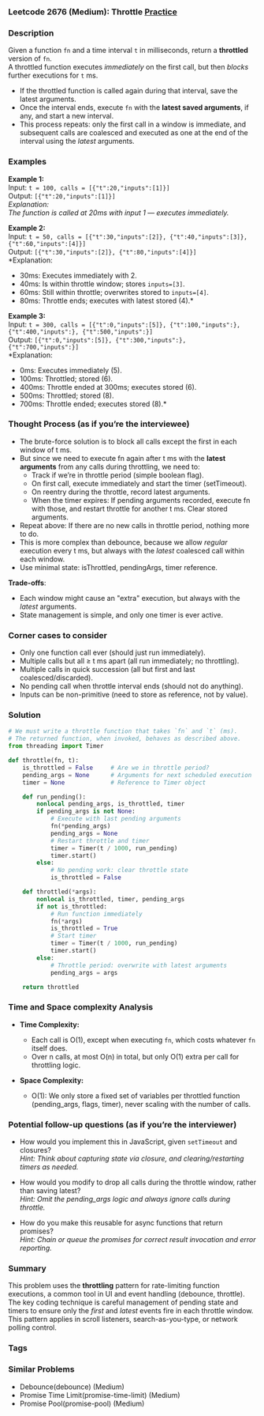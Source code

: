 ### Leetcode 2676 (Medium): Throttle [Practice](https://leetcode.com/problems/throttle)

### Description  
Given a function `fn` and a time interval `t` in milliseconds, return a **throttled** version of `fn`.  
A throttled function executes *immediately* on the first call, but then *blocks* further executions for `t` ms.  
- If the throttled function is called again during that interval, save the latest arguments.  
- Once the interval ends, execute `fn` with the **latest saved arguments**, if any, and start a new interval.  
- This process repeats: only the first call in a window is immediate, and subsequent calls are coalesced and executed as one at the end of the interval using the *latest* arguments.

### Examples  

**Example 1:**  
Input: `t = 100, calls = [{"t":20,"inputs":[1]}]`  
Output: `[{"t":20,"inputs":[1]}]`  
*Explanation:  
The function is called at 20ms with input 1 — executes immediately.*

**Example 2:**  
Input: `t = 50, calls = [{"t":30,"inputs":[2]}, {"t":40,"inputs":[3]}, {"t":60,"inputs":[4]}]`  
Output: `[{"t":30,"inputs":[2]}, {"t":80,"inputs":[4]}]`  
*Explanation:  
- 30ms: Executes immediately with 2.  
- 40ms: Is within throttle window; stores `inputs=[3]`.  
- 60ms: Still within throttle; overwrites stored to `inputs=[4]`.  
- 80ms: Throttle ends; executes with latest stored (4).*

**Example 3:**  
Input: `t = 300, calls = [{"t":0,"inputs":[5]}, {"t":100,"inputs":}, {"t":400,"inputs":}, {"t":500,"inputs":}]`  
Output: `[{"t":0,"inputs":[5]}, {"t":300,"inputs":}, {"t":700,"inputs":}]`  
*Explanation:  
- 0ms: Executes immediately (5).  
- 100ms: Throttled; stored (6).  
- 400ms: Throttle ended at 300ms; executes stored (6).  
- 500ms: Throttled; stored (8).  
- 700ms: Throttle ended; executes stored (8).*

### Thought Process (as if you’re the interviewee)  
- The brute-force solution is to block all calls except the first in each window of t ms.  
- But since we need to execute fn again after t ms with the **latest arguments** from any calls during throttling, we need to:
  - Track if we’re in throttle period (simple boolean flag).
  - On first call, execute immediately and start the timer (setTimeout).
  - On reentry during the throttle, record latest arguments.
  - When the timer expires: If pending arguments recorded, execute fn with those, and restart throttle for another t ms. Clear stored arguments.
- Repeat above: If there are no new calls in throttle period, nothing more to do.
- This is more complex than debounce, because we allow *regular* execution every t ms, but always with the *latest* coalesced call within each window.
- Use minimal state: isThrottled, pendingArgs, timer reference.

**Trade-offs**:
- Each window might cause an "extra" execution, but always with the *latest* arguments.
- State management is simple, and only one timer is ever active.

### Corner cases to consider  
- Only one function call ever (should just run immediately).
- Multiple calls but all ≥ t ms apart (all run immediately; no throttling).
- Multiple calls in quick succession (all but first and last coalesced/discarded).
- No pending call when throttle interval ends (should not do anything).
- Inputs can be non-primitive (need to store as reference, not by value).

### Solution

```python
# We must write a throttle function that takes `fn` and `t` (ms).
# The returned function, when invoked, behaves as described above.
from threading import Timer

def throttle(fn, t):
    is_throttled = False     # Are we in throttle period?
    pending_args = None      # Arguments for next scheduled execution
    timer = None             # Reference to Timer object

    def run_pending():
        nonlocal pending_args, is_throttled, timer
        if pending_args is not None:
            # Execute with last pending arguments
            fn(*pending_args)
            pending_args = None
            # Restart throttle and timer
            timer = Timer(t / 1000, run_pending)
            timer.start()
        else:
            # No pending work: clear throttle state
            is_throttled = False

    def throttled(*args):
        nonlocal is_throttled, timer, pending_args
        if not is_throttled:
            # Run function immediately
            fn(*args)
            is_throttled = True
            # Start timer
            timer = Timer(t / 1000, run_pending)
            timer.start()
        else:
            # Throttle period: overwrite with latest arguments
            pending_args = args

    return throttled
```

### Time and Space complexity Analysis  

- **Time Complexity:**  
  - Each call is O(1), except when executing `fn`, which costs whatever `fn` itself does.
  - Over n calls, at most O(n) in total, but only O(1) extra per call for throttling logic.

- **Space Complexity:**  
  - O(1): We only store a fixed set of variables per throttled function (pending_args, flags, timer), never scaling with the number of calls.

### Potential follow-up questions (as if you’re the interviewer)  

- How would you implement this in JavaScript, given `setTimeout` and closures?  
  *Hint: Think about capturing state via closure, and clearing/restarting timers as needed.*

- How would you modify to drop all calls during the throttle window, rather than saving latest?  
  *Hint: Omit the pending_args logic and always ignore calls during throttle.*

- How do you make this reusable for async functions that return promises?  
  *Hint: Chain or queue the promises for correct result invocation and error reporting.*

### Summary
This problem uses the **throttling** pattern for rate-limiting function executions, a common tool in UI and event handling (debounce, throttle). The key coding technique is careful management of pending state and timers to ensure only the *first* and *latest* events fire in each throttle window. This pattern applies in scroll listeners, search-as-you-type, or network polling control.

### Tags

### Similar Problems
- Debounce(debounce) (Medium)
- Promise Time Limit(promise-time-limit) (Medium)
- Promise Pool(promise-pool) (Medium)